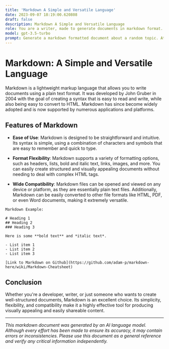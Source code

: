 ```yaml
---
title: 'Markdown A Simple and Versatile Language'
date: 2023-09-07 18:19:00.620808
draft: false
description: Markdown A Simple and Versatile Language
role: You are a writer, made to generate documents in markdown format. It is very important that all of the documents you generate are in valid markdown format.
model: gpt-3.5-turbo
prompt: Generate a markdown formatted document about a random topic. At the bottom, include a disclaimer explaining that the document was generated by you. The first line of the document should be the title. Make sure that the entire document is in proper markdown format, using a mix of various tags to make the document visually appealing.
---
```


# Markdown: A Simple and Versatile Language

Markdown is a lightweight markup language that allows you to write documents using a plain text format. It was developed by John Gruber in 2004 with the goal of creating a syntax that is easy to read and write, while also being easy to convert to HTML. Markdown has since become widely adopted and is now supported by numerous applications and platforms.

## Features of Markdown

* **Ease of Use**: Markdown is designed to be straightforward and intuitive. Its syntax is simple, using a combination of characters and symbols that are easy to remember and quick to type.

* **Format Flexibility**: Markdown supports a variety of formatting options, such as headers, lists, bold and italic text, links, images, and more. You can easily create structured and visually appealing documents without needing to deal with complex HTML tags.

* **Wide Compatibility**: Markdown files can be opened and viewed on any device or platform, as they are essentially plain text files. Additionally, Markdown can be easily converted to other file formats like HTML, PDF, or even Word documents, making it extremely versatile.

```
Markdown Example:

# Heading 1
## Heading 2
### Heading 3

Here is some **bold text** and *italic text*.
   
- List item 1
- List item 2
- List item 3

[Link to Markdown on Github](https://github.com/adam-p/markdown-here/wiki/Markdown-Cheatsheet)

```

## Conclusion

Whether you're a developer, writer, or just someone who wants to create well-structured documents, Markdown is an excellent choice. Its simplicity, flexibility, and compatibility make it a highly effective tool for producing visually appealing and easily shareable content.

***

*This markdown document was generated by an AI language model. Although every effort has been made to ensure its accuracy, it may contain errors or inconsistencies. Please use this document as a general reference and verify any critical information independently.*